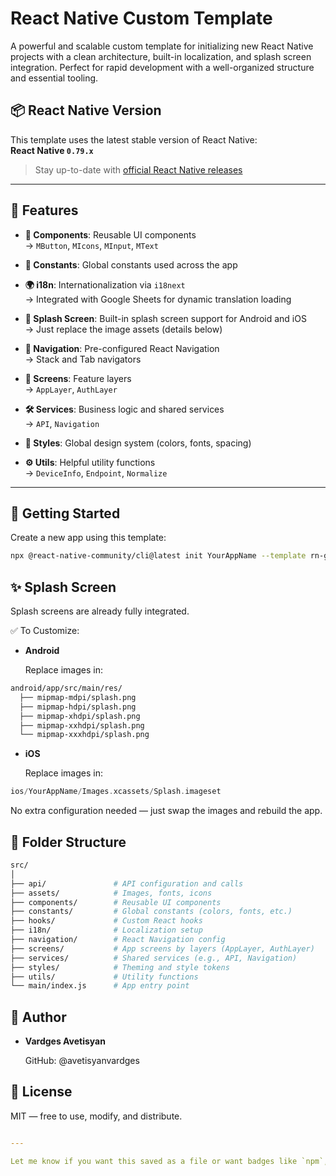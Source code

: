 # React Native Custom Template

A powerful and scalable custom template for initializing new React Native projects with a clean architecture, built-in localization, and splash screen integration. Perfect for rapid development with a well-organized structure and essential tooling.

## 📦 React Native Version

This template uses the latest stable version of React Native:  
**React Native `0.79.x`**

> Stay up-to-date with [official React Native releases](https://reactnative.dev/)

---

## 🚀 Features

- **📁 Components**: Reusable UI components  
  → `MButton`, `MIcons`, `MInput`, `MText`

- **🧩 Constants**: Global constants used across the app

- **🌍 i18n**: Internationalization via `i18next`  
  → Integrated with Google Sheets for dynamic translation loading

- **🏁 Splash Screen**: Built-in splash screen support for Android and iOS  
  → Just replace the image assets (details below)

- **🚦 Navigation**: Pre-configured React Navigation  
  → Stack and Tab navigators

- **📱 Screens**: Feature layers  
  → `AppLayer`, `AuthLayer`

- **🛠 Services**: Business logic and shared services  
  → `API`, `Navigation`

- **🎨 Styles**: Global design system (colors, fonts, spacing)

- **⚙️ Utils**: Helpful utility functions  
  → `DeviceInfo`, `Endpoint`, `Normalize`

---

## 🧪 Getting Started

Create a new app using this template:

```bash
npx @react-native-community/cli@latest init YourAppName --template rn-global-structure
```


## ✨ Splash Screen
Splash screens are already fully integrated.

✅ To Customize:
- **Android**

  Replace images in:

```bash
android/app/src/main/res/
  ├── mipmap-mdpi/splash.png
  ├── mipmap-hdpi/splash.png
  ├── mipmap-xhdpi/splash.png
  ├── mipmap-xxhdpi/splash.png
  └── mipmap-xxxhdpi/splash.png
```
- **iOS**

  Replace images in:

```swift
ios/YourAppName/Images.xcassets/Splash.imageset
```

No extra configuration needed — just swap the images and rebuild the app.


## 📁 Folder Structure

```bash
src/
│
├── api/               # API configuration and calls
├── assets/            # Images, fonts, icons
├── components/        # Reusable UI components
├── constants/         # Global constants (colors, fonts, etc.)
├── hooks/             # Custom React hooks
├── i18n/              # Localization setup
├── navigation/        # React Navigation config
├── screens/           # App screens by layers (AppLayer, AuthLayer)
├── services/          # Shared services (e.g., API, Navigation)
├── styles/            # Theming and style tokens
├── utils/             # Utility functions
└── main/index.js      # App entry point
```
## 👤 Author
- **Vardges Avetisyan**

  GitHub: @avetisyanvardges

## 📝 License

MIT — free to use, modify, and distribute.

```yaml

---

Let me know if you want this saved as a file or want badges like `npm`, `MIT`, or `Made with ❤️`.
```

